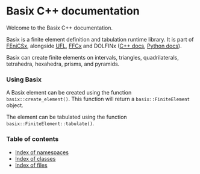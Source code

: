 # Basix C++ documentation

Welcome to the Basix C++ documentation.

Basix is a finite element definition and tabulation runtime library. It
is part of [FEniCSx](https://docs.fenicsproject.org), alongside
[UFL](https://fenics.readthedocs.io/projects/ufl/en/latest),
[FFCx](https://docs.fenicsproject.org/ffcx/main) and DOLFINx ([C++
docs](https://docs.fenicsproject.org/dolfinx/main/cpp), [Python
docs](https://docs.fenicsproject.org/dolfinx/main/python)).

Basix can create finite elements on intervals, triangles,
quadrilaterals, tetrahedra, hexahedra, prisms, and pyramids.


### Using Basix

A Basix element can be created using the function `basix::create_element()`.
This function will return a `basix::FiniteElement` object.

The element can be tabulated using the function
`basix::FiniteElement::tabulate()`.

### Table of contents
- [Index of namespaces](namespaces.html)
- [Index of classes](annotated.html)
- [Index of files](files.html)
